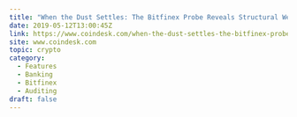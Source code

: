 ```yaml
---
title: "When the Dust Settles: The Bitfinex Probe Reveals Structural Weaknesses"
date: 2019-05-12T13:00:45Z
link: https://www.coindesk.com/when-the-dust-settles-the-bitfinex-probe-reveals-structural-weaknesses?utm_medium=RSS&utm_source=hune
site: www.coindesk.com
topic: crypto
category:
  - Features
  - Banking
  - Bitfinex
  - Auditing
draft: false
---
```

